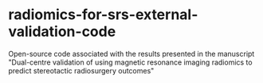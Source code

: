 # radiomics-for-srs-external-validation-code
Open-source code associated with the results presented in the manuscript "Dual-centre validation of using magnetic resonance imaging radiomics to predict stereotactic radiosurgery outcomes"
